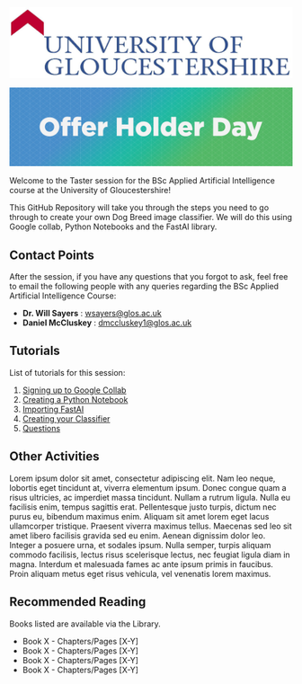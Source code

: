 ![UOG Logo](IMG-All/uoglogo.jpg)

![Tasterheader](IMG-All/tasterheader.png)

Welcome to the Taster session for the BSc Applied Artificial Intelligence course at the University of Gloucestershire! 

This GitHub Repository will take you through the steps you need to go through to create your own Dog Breed image classifier.
We will do this using Google collab, Python Notebooks and the FastAI library.

## Contact Points
After the session, if you have any questions that you forgot to ask, feel free to email the following people with any queries regarding the BSc Applied Artificial Intelligence Course:

- **Dr. Will Sayers** : [wsayers@glos.ac.uk](mailto:wsayers@glos.ac.uk)
- **Daniel McCluskey** : [dmccluskey1@glos.ac.uk](mailto:dmccluskey1@glos.ac.uk)

## Tutorials
List of tutorials for this session:

1. [Signing up to Google Collab](README.md)
2. [Creating a Python Notebook](README.md)
3. [Importing FastAI](README.md)
4. [Creating your Classifier](README.md)
5. [Questions](README.MD)
 

## Other Activities
Lorem ipsum dolor sit amet, consectetur adipiscing elit. Nam leo neque, lobortis eget tincidunt at, viverra elementum ipsum. Donec congue quam a risus ultricies, ac imperdiet massa tincidunt. Nullam a rutrum ligula. Nulla eu facilisis enim, tempus sagittis erat. Pellentesque justo turpis, dictum nec purus eu, bibendum maximus enim. Aliquam sit amet lorem eget lacus ullamcorper tristique. Praesent viverra maximus tellus. Maecenas sed leo sit amet libero facilisis gravida sed eu enim. Aenean dignissim dolor leo. Integer a posuere urna, et sodales ipsum. Nulla semper, turpis aliquam commodo facilisis, lectus risus scelerisque lectus, nec feugiat ligula diam in magna. Interdum et malesuada fames ac ante ipsum primis in faucibus. Proin aliquam metus eget risus vehicula, vel venenatis lorem maximus.

## Recommended Reading
Books listed are available via the Library.

- Book X - Chapters/Pages [X-Y]
- Book X - Chapters/Pages [X-Y]
- Book X - Chapters/Pages [X-Y]
- Book X - Chapters/Pages [X-Y]